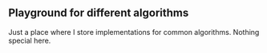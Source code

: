 ## Playground for different algorithms

Just a place where I store implementations for common algorithms. Nothing special here.